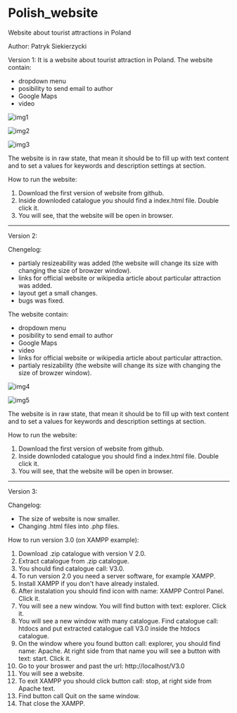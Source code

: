 # Polish_website
Website about tourist attractions in Poland

Author: Patryk Siekierzycki

Version 1:
It is a website about tourist attraction in Poland.
The website contain:
- dropdown menu
- posibility to send email to author
- Google Maps
- video
    
![img1](https://github.com/PatrykSiekierzycki/Polish_website/assets/106544444/6c118a5a-7e21-426d-a431-ec9ba836da35)

![img2](https://github.com/PatrykSiekierzycki/Polish_website/assets/106544444/b16d23a6-b051-4339-8b8b-a28b11411146)

![img3](https://github.com/PatrykSiekierzycki/Polish_website/assets/106544444/63405a8d-cbf9-46f7-bab2-29b9db01bf30)

The website is in raw state, that mean it should be to fill up with text content and to set a values for keywords and description settings at <head> section.

How to run the website:
1. Download the first version of website from github.
2. Inside downloded catalogue you should find a index.html file. Double click it.
3. You will see, that the website will be open in browser.
- - - - - - - - - - - - - - - - - - - - - - - - - - - - - - - - - - - - - -

Version 2:

Chengelog:
- partialy resizeability was added (the website will change its size with changing the size of browzer window).
- links for official website or wikipedia article about particular attraction was added.
- layout get a small changes.
- bugs was fixed.

The website contain:
- dropdown menu
- posibility to send email to author
- Google Maps
- video
- links for official website or wikipedia article about particular attraction.
- partialy resizability (the website will change its size with changing the size of browzer window).
    
![img4](https://github.com/PatrykSiekierzycki/Polish_website/assets/106544444/0b0f75c9-1c90-4e80-bd55-5f0fd2e31782)

![img5](https://github.com/PatrykSiekierzycki/Polish_website/assets/106544444/c32ba1ff-7a20-42d7-9505-deba64ee2dc0)

The website is in raw state, that mean it should be to fill up with text content and to set a values for keywords and description settings at <head> section.

How to run the website:
1. Download the first version of website from github.
2. Inside downloded catalogue you should find a index.html file. Double click it.
3. You will see, that the website will be open in browser.
- - - - - - - - - - - - - - - - - - - - - - - - - - - - - - - - - - - - - -

Version 3:

Changelog:
- The size of website is now smaller.
- Changing  .html files into .php files.

How to run version 3.0 (on XAMPP example):
1. Download .zip catalogue with version V 2.0.
2. Extract catalogue from .zip catalogue.
3. You should find catalogue call: V3.0.
4. To run version 2.0 you need a server software, for example XAMPP.
5. Install XAMPP if you don't have already instaled.
6. After instalation you should find icon with name: XAMPP Control Panel. Click it.
7. You will see a new window. You will find button with text: explorer. Click it.
8. You will see a new window with many catalogue. Find catalogue call: htdocs and put extracted catalogue call V3.0 inside the htdocs catalogue.
9. On the window where you found button call: explorer, you should find name: Apache. At right side from that name you will see a button with text: start. Click it.
10. Go to your broswer and past the url: http://localhost/V3.0
11. You will see a website.
12. To exit XAMPP you should click button call: stop, at right side from Apache text.
13. Find button call Quit on the same window.
14. That close the XAMPP.
